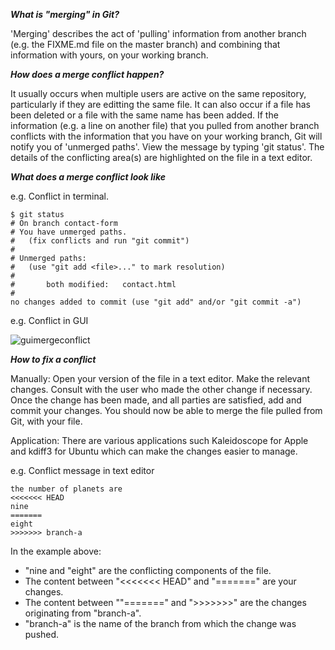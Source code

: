 ***What is "merging" in Git?***

'Merging' describes the act of 'pulling' information from another branch (e.g. the FIXME.md file on the master branch) and combining that information with yours, on your working branch.

***How does a merge conflict happen?***

It usually occurs when multiple users are active on the same repository, particularly if they are editting the same file. It can also occur if a file has been deleted or a file with the same name has been added.
If the information (e.g. a line on another file) that you pulled from another branch conflicts with the information that you have on your working branch, Git will notify you of 'unmerged paths'. View the message by typing 'git status'.
The details of the conflicting area(s) are highlighted on the file in a text editor.

***What does a merge conflict look like***

e.g. Conflict in terminal.

``` shell
$ git status
# On branch contact-form
# You have unmerged paths.
#   (fix conflicts and run "git commit")
#
# Unmerged paths:
#   (use "git add <file>..." to mark resolution)
#
#       both modified:   contact.html
#
no changes added to commit (use "git add" and/or "git commit -a")
```

e.g. Conflict in GUI

![guimergeconflict](https://cloud.githubusercontent.com/assets/11330267/9879741/97398c72-5bc0-11e5-90f8-f7bd9c9f6777.png)


***How to fix a conflict***

Manually: Open your version of the file in a text editor. Make the relevant changes. Consult with the user who made the other change if necessary. Once the change has been made, and all parties are satisfied, add and commit your changes. You should now be able to merge the file pulled from Git, with your file.

Application: There are various applications such Kaleidoscope for Apple and kdiff3 for Ubuntu which can make the changes easier to manage. 

e.g. Conflict message in text editor

```shell
the number of planets are
<<<<<<< HEAD
nine
=======
eight
>>>>>>> branch-a
```

In the example above:
- "nine and "eight" are the conflicting components of the file.
- The content between "<<<<<<< HEAD" and "=======" are your changes.
- The content between ""=======" and ">>>>>>>" are the changes originating from "branch-a".
- "branch-a" is the name of the branch from which the change was pushed.
